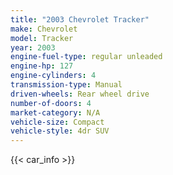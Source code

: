 ```yaml
---
title: "2003 Chevrolet Tracker"
make: Chevrolet
model: Tracker
year: 2003
engine-fuel-type: regular unleaded
engine-hp: 127
engine-cylinders: 4
transmission-type: Manual
driven-wheels: Rear wheel drive
number-of-doors: 4
market-category: N/A
vehicle-size: Compact
vehicle-style: 4dr SUV
---
```


{{< car_info >}}
